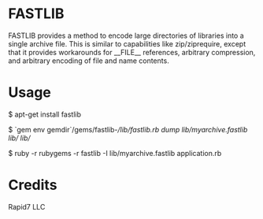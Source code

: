 # FASTLIB

FASTLIB provides a method to encode large directories of libraries into a single archive file.
This is similar to capabilities like zip/ziprequire, except that it provides workarounds for
\_\_FILE\_\_ references, arbitrary compression, and arbitrary encoding of file and name contents.

# Usage

$ apt-get install fastlib

$ \`gem env gemdir\`/gems/fastlib-*/lib/fastlib.rb dump lib/myarchive.fastlib lib/ lib/*

$ ruby -r rubygems -r fastlib -I lib/myarchive.fastlib application.rb


# Credits
Rapid7 LLC
